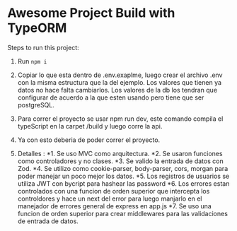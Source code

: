 # Awesome Project Build with TypeORM

Steps to run this project:

1. Run `npm i`

2. Copiar lo que esta dentro de .env.exaplme, luego crear el archivo .env con la misma estructura que la del ejemplo. Los valores que tienen ya datos no hace falta cambiarlos. Los valores de la db los tendran que configurar de acuerdo a la que esten usando pero tiene que ser postgreSQL.

3. Para correr el proyecto se usar npm run dev, este comando compila el typeScript en la carpet /build y luego corre la api. 

4. Ya con esto deberia de poder correr el proyecto.

5. Detalles :
*1. Se uso MVC como arquitectura.
*2. Se usaron funciones como controladores y no clases.
*3. Se valido la entrada de datos con Zod.
*4. Se utilizo como cookie-parser, body-parser, cors, morgan para poder manejar un poco mejor los datos.
*5. Los registros  de usuarios se utiliza JWT con bycript para hashear las password
*6. Los errores estan controlados con una funcion de orden superior que intercepta los controldores y hace un next del error para luego manjarlo en el manejador de errores general de express en app.js
*7. Se uso una funcion de orden superior para crear  middlewares para las validaciones de entrada de datos.
